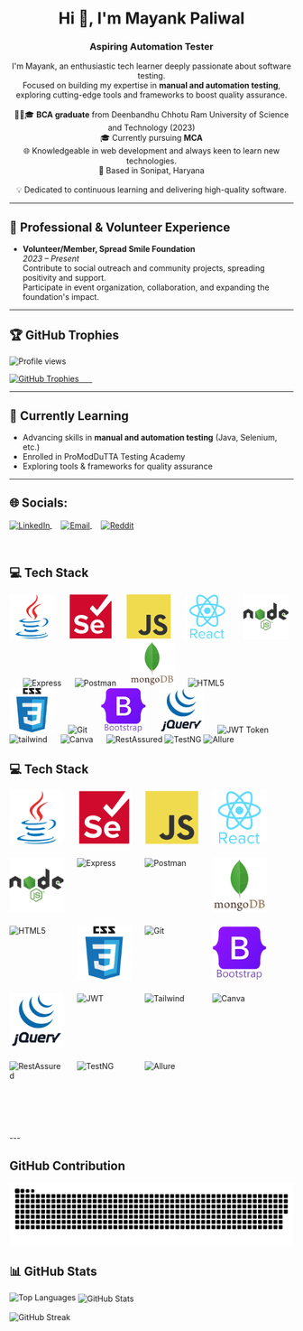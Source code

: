 <h1 align="center">Hi 👋, I'm Mayank Paliwal</h1>
<h3 align="center">Aspiring Automation Tester</h3>

<p align="center">
  I'm Mayank, an enthusiastic tech learner deeply passionate about software testing.<br>
  Focused on building my expertise in <b>manual and automation testing</b>, exploring cutting-edge tools and frameworks to boost quality assurance.<br>
  <br>
  👨🏼🎓 <b>BCA graduate</b> from Deenbandhu Chhotu Ram University of Science and Technology (2023)<br>
  🎓 Currently pursuing <b>MCA</b><br>
  🌐 Knowledgeable in web development and always keen to learn new technologies.<br>
  📍 Based in Sonipat, Haryana<br>
  <br>
  💡 Dedicated to continuous learning and delivering high-quality software.
</p>

---

<h2 align="left">👥 Professional & Volunteer Experience</h2>

<ul>
  <li>
    <b>Volunteer/Member, Spread Smile Foundation</b> <br>
    <i>2023 – Present</i><br>
    Contribute to social outreach and community projects, spreading positivity and support.<br>
    Participate in event organization, collaboration, and expanding the foundation's impact.
  </li>
</ul>

---

<h2 align="left">🏆 GitHub Trophies</h2>
<p align="left">
  <img src="https://komarev.com/ghpvc/?username=mayankpaliwal09&label=Profile%20views&color=0e75b6&style=flat" alt="Profile views" />
</p>
<p align="left">
  <a href="https://github.com/ryo-ma/github-profile-trophy">
    <img src="https://github-profile-trophy.vercel.app/?username=mayankpaliwal09&theme=juicyfresh"  alt="GitHub Trophies" height="1200" width="1200"/>  &nbsp;&nbsp;&nbsp;&nbsp;&nbsp;
  </a>
</p>

---

<h2 align="left">🌱 Currently Learning</h2>

- Advancing skills in **manual and automation testing** (Java, Selenium, etc.)
- Enrolled in ProModDuTTA Testing Academy
- Exploring tools & frameworks for quality assurance

---
<h2 align="left">🌐 Socials:</h2>
<p align="left">
  <a href="https://linkedin.com/in/mayank-paliwal-190390334" target="_blank">
    <img align="center" src="https://raw.githubusercontent.com/rahuldkjain/github-profile-readme-generator/master/src/images/icons/Social/linked-in-alt.svg" alt="LinkedIn" height="34" width="40" style="object-fit:contain;vertical-align:middle;"/>
  </a>&nbsp;&nbsp;&nbsp;
  
  <a href="mailto:hunnypaliwal09@gmail.com" target="_blank">
    <img align="center" src="https://cdn-icons-png.flaticon.com/512/732/732200.png" alt="Email" height="38" width="40" style="object-fit:contain;vertical-align:middle;"/>
  </a>&nbsp;&nbsp;&nbsp;
  
  <a href="https://www.reddit.com/user/mayankpaliwal09" target="_blank">
    <img align="center" src="https://raw.githubusercontent.com/rahuldkjain/github-profile-readme-generator/master/src/images/icons/Social/reddit.svg" alt="Reddit" height="38" width="40" style="object-fit:contain;vertical-align:middle;"/>
  </a>
</p>





<br/>


<h2 align="left">💻 Tech Stack</h2>
<p align="left">
  <img src="https://raw.githubusercontent.com/devicons/devicon/master/icons/java/java-original.svg" alt="Java" width="80" height="80"/>&nbsp;&nbsp;&nbsp;&nbsp;&nbsp;
  <img src="https://raw.githubusercontent.com/devicons/devicon/master/icons/selenium/selenium-original.svg" alt="Selenium" width="80" height="80"/>&nbsp;&nbsp;&nbsp;&nbsp;&nbsp;
  <img src="https://raw.githubusercontent.com/devicons/devicon/master/icons/javascript/javascript-original.svg" alt="JavaScript" width="80" height="80"/>&nbsp;&nbsp;&nbsp;&nbsp;&nbsp;
  <img src="https://raw.githubusercontent.com/devicons/devicon/master/icons/react/react-original-wordmark.svg" alt="React" width="80" height="80"/>&nbsp;&nbsp;&nbsp;&nbsp;&nbsp;
  <img src="https://raw.githubusercontent.com/devicons/devicon/master/icons/nodejs/nodejs-original-wordmark.svg" alt="Node.js" width="80" height="80"/>&nbsp;&nbsp;&nbsp;&nbsp;&nbsp;
  <img src="https://user-gen-media-assets.s3.amazonaws.com/gpt4o_images/e85680c2-4d4a-4325-9ee7-d59daafebe3f.png" alt="Express" width="80" height="80" />&nbsp;&nbsp;&nbsp;&nbsp;&nbsp;
  <img src="https://www.vectorlogo.zone/logos/getpostman/getpostman-icon.svg" alt="Postman" width="80" height="80"/>&nbsp;&nbsp;&nbsp;&nbsp;&nbsp;
  <img src="https://raw.githubusercontent.com/devicons/devicon/master/icons/mongodb/mongodb-original-wordmark.svg" alt="MongoDB" width="80" height="80"/>&nbsp;&nbsp;&nbsp;&nbsp;&nbsp;
  <img src="https://www.w3.org/html/logo/downloads/HTML5_Logo_512.png" alt="HTML5" width="80" height="80"/>&nbsp;&nbsp;&nbsp;&nbsp;&nbsp;
  <br/>
  <img src="https://raw.githubusercontent.com/devicons/devicon/master/icons/css3/css3-original-wordmark.svg" alt="CSS3" width="80" height="80"/>&nbsp;&nbsp;&nbsp;&nbsp;&nbsp;
  <img src="https://www.vectorlogo.zone/logos/git-scm/git-scm-icon.svg" alt="Git" width="80" height="80"/>&nbsp;&nbsp;&nbsp;&nbsp;&nbsp;
   <img src="https://raw.githubusercontent.com/devicons/devicon/master/icons/bootstrap/bootstrap-original-wordmark.svg" alt="Bootstrap" width="80" height="80"/>&nbsp;&nbsp;&nbsp;&nbsp;&nbsp;
  <img src="https://raw.githubusercontent.com/devicons/devicon/master/icons/jquery/jquery-original-wordmark.svg" alt="jQuery" width="80" height="80"/>&nbsp;&nbsp;&nbsp;&nbsp;&nbsp;
  <img src="https://www.svgrepo.com/show/306280/jsonwebtokens.svg" alt="JWT Token" width="80" height="80"/>&nbsp;&nbsp;&nbsp;&nbsp;&nbsp;
  <img src="https://encrypted-tbn0.gstatic.com/images?q=tbn:ANd9GcTCTzqF8WN3P3IhRhQu19vkgKiMEXC7qcD93A&s" alt="tailwind" width="80" height="80"/>&nbsp;&nbsp;&nbsp;&nbsp;&nbsp;
  <img src="https://images.ctfassets.net/kftzwdyauwt9/7lqBnA8Gaz7fvmABCmlQ4x/6ce679925b23e96d410c8b5509480806/Canva.png?w=3840&q=90&fm=webp" alt="Canva" width="80" height="80"/>&nbsp;&nbsp;&nbsp;&nbsp;&nbsp;
<img src="https://avatars.githubusercontent.com/u/19369327?v=4](https://encrypted-tbn0.gstatic.com/images?q=tbn:ANd9GcTx2BoZf-nQXK6CNdeFsXyl590aWMnnd_x3og&s" alt="RestAssured" width="80" height="80"/>   
  <img src="https://encrypted-tbn0.gstatic.com/images?q=tbn:ANd9GcTbd7cx_cli9c_6c8ODLNNkfp_2WfN5cx4rsQ&s" alt="TestNG" width="80" height="80"/>     
<img src="https://encrypted-tbn0.gstatic.com/images?q=tbn:ANd9GcTUY8AeEYi9_Y3c9T1FntE0CIjGhjh6VtVWXQzySUhOzIh9oalWrfrwfSPQk516B6bQJpM&usqp=CAU"  alt="Allure" width="80" height="80"/>


</p>

<p>
  <h2 align="left">💻 Tech Stack</h2>

<p align="left" style="display:flex; flex-wrap:wrap; align-items:center; gap:24px; margin:0; padding:0;">
  <img src="https://raw.githubusercontent.com/devicons/devicon/master/icons/java/java-original.svg" alt="Java" width="96" height="96">
  <img src="https://raw.githubusercontent.com/devicons/devicon/master/icons/selenium/selenium-original.svg" alt="Selenium" width="96" height="96">
  <img src="https://raw.githubusercontent.com/devicons/devicon/master/icons/javascript/javascript-original.svg" alt="JavaScript" width="96" height="96">
  <img src="https://raw.githubusercontent.com/devicons/devicon/master/icons/react/react-original-wordmark.svg" alt="React" width="96" height="96">
  <img src="https://raw.githubusercontent.com/devicons/devicon/master/icons/nodejs/nodejs-original-wordmark.svg" alt="Node.js" width="96" height="96">
  <img src="https://user-gen-media-assets.s3.amazonaws.com/gpt4o_images/e85680c2-4d4a-4325-9ee7-d59daafebe3f.png" alt="Express" width="96" height="96">
  <img src="https://www.vectorlogo.zone/logos/getpostman/getpostman-icon.svg" alt="Postman" width="96" height="96">
  <img src="https://raw.githubusercontent.com/devicons/devicon/master/icons/mongodb/mongodb-original-wordmark.svg" alt="MongoDB" width="96" height="96">
  <img src="https://www.w3.org/html/logo/downloads/HTML5_Logo_512.png" alt="HTML5" width="96" height="96">
  <img src="https://raw.githubusercontent.com/devicons/devicon/master/icons/css3/css3-original-wordmark.svg" alt="CSS3" width="96" height="96">
  <img src="https://www.vectorlogo.zone/logos/git-scm/git-scm-icon.svg" alt="Git" width="96" height="96">
  <img src="https://raw.githubusercontent.com/devicons/devicon/master/icons/bootstrap/bootstrap-original-wordmark.svg" alt="Bootstrap" width="96" height="96">
  <img src="https://raw.githubusercontent.com/devicons/devicon/master/icons/jquery/jquery-original-wordmark.svg" alt="jQuery" width="96" height="96">
  <img src="https://www.svgrepo.com/show/306280/jsonwebtokens.svg" alt="JWT" width="96" height="96">
  <img src="https://encrypted-tbn0.gstatic.com/images?q=tbn:ANd9GcTCTzqF8WN3P3IhRhQu19vkgKiMEXC7qcD93A&s" alt="Tailwind" width="96" height="96">
  <img src="https://images.ctfassets.net/kftzwdyauwt9/7lqBnA8Gaz7fvmABCmlQ4x/6ce679925b23e96d410c8b5509480806/Canva.png?w=3840&q=90&fm=webp" alt="Canva" width="96" height="96">
  <img src="https://avatars.githubusercontent.com/u/19369327?v=4" alt="RestAssured" width="96" height="96">
  <img src="https://encrypted-tbn0.gstatic.com/images?q=tbn:ANd9GcTbd7cx_cli9c_6c8ODLNNkfp_2WfN5cx4rsQ&s" alt="TestNG" width="96" height="96">
  <img src="https://encrypted-tbn0.gstatic.com/images?q=tbn:ANd9GcTUY8AeEYi9_Y3c9T1FntE0CIjGhjh6VtVWXQzySUhOzIh9oalWrfrwfSPQk516B6bQJpM&usqp=CAU" alt="Allure" width="96" height="96">
</p>

</p>
<br/>
---
<h2 align="left">GitHub Contribution</h2>
<p align="center">
<!--   <img src="https://raw.githubusercontent.com/Mayankpaliwal09/Mayankpaliwal09/output/github-snake.svg" alt="GitHub Snake Animation"/> -->
  <img src="https://github.com/Mayankpaliwal09/Mayankpaliwal09/blob/output/github-snake-dark.svg" alt="GitHub Snake Animation" />
</p>





<h2 align="left">📊 GitHub Stats</h2>
<p><img align="left" src="https://github-readme-stats.vercel.app/api/top-langs?username=mayankpaliwal09&show_icons=true&locale=en&layout=compact" alt="Top Languages" /></p>
<p>&nbsp;<img align="center" src="https://github-readme-stats.vercel.app/api?username=mayankpaliwal09&show_icons=true&locale=en" alt="GitHub Stats" /></p>
<p><img align="center" src="https://streak-stats.demolab.com/?user=mayankpaliwal09" alt="GitHub Streak" /></p>


